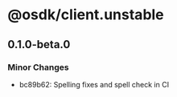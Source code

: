 # @osdk/client.unstable

## 0.1.0-beta.0

### Minor Changes

- bc89b62: Spelling fixes and spell check in CI
